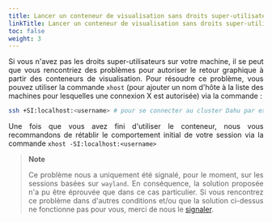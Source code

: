 ```yaml
---
title: Lancer un conteneur de visualisation sans droits super-utilisateur
linkTitle: Lancer un conteneur de visualisation sans droits super-utilisateur
toc: false
weight: 3
---
```


<div align="justify">

Si vous n'avez pas les droits super-utilisateurs sur votre machine, il se peut que vous rencontriez des problèmes pour autoriser le retour graphique à partir des conteneurs de visualisation. Pour résoudre ce problème, vous pouvez utiliser la commande `xhost` (pour ajouter un nom d'hôte à la liste des machines pour lesquelles une connexion X est autorisée) via la commande :

```bash
ssh +SI:localhost:<username> # pour se connecter au cluster Dahu par exemple
```

Une fois que vous avez fini d'utiliser le conteneur, nous vous recommandons de rétablir le comportement initial de votre session via la commande `xhost -SI:localhost:<username>`

> **Note**
>
> Ce problème nous a uniquement été signalé, pour le moment, sur les sessions basées sur `wayland`. En conséquence, la solution proposée n'a pu être éprouvée que dans ce cas particulier. Si vous rencontrez ce problème dans d'autres conditions et/ou que la solution ci-dessus ne fonctionne pas pour vous, merci de nous le [signaler](/documentation/use/ask-help/).

</div>
